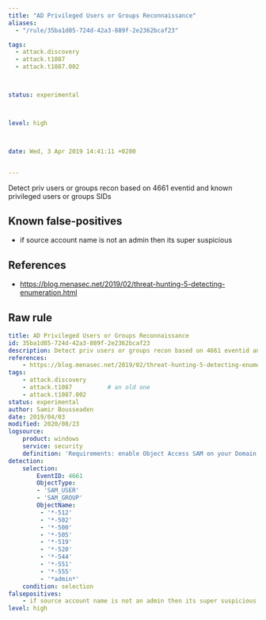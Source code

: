 ```yaml
---
title: "AD Privileged Users or Groups Reconnaissance"
aliases:
  - "/rule/35ba1d85-724d-42a3-889f-2e2362bcaf23"

tags:
  - attack.discovery
  - attack.t1087
  - attack.t1087.002



status: experimental



level: high



date: Wed, 3 Apr 2019 14:41:11 +0200


---
```


Detect priv users or groups recon based on 4661 eventid and known privileged users or groups SIDs

<!--more-->


## Known false-positives

* if source account name is not an admin then its super suspicious



## References

* https://blog.menasec.net/2019/02/threat-hunting-5-detecting-enumeration.html


## Raw rule
```yaml
title: AD Privileged Users or Groups Reconnaissance
id: 35ba1d85-724d-42a3-889f-2e2362bcaf23
description: Detect priv users or groups recon based on 4661 eventid and known privileged users or groups SIDs
references:
    - https://blog.menasec.net/2019/02/threat-hunting-5-detecting-enumeration.html
tags:
    - attack.discovery
    - attack.t1087          # an old one
    - attack.t1087.002
status: experimental
author: Samir Bousseaden
date: 2019/04/03
modified: 2020/08/23
logsource:
    product: windows
    service: security
    definition: 'Requirements: enable Object Access SAM on your Domain Controllers'
detection:
    selection:
        EventID: 4661
        ObjectType:
        - 'SAM_USER'
        - 'SAM_GROUP'
        ObjectName:
         - '*-512'
         - '*-502'
         - '*-500'
         - '*-505'
         - '*-519'
         - '*-520'
         - '*-544'
         - '*-551'
         - '*-555'
         - '*admin*'
    condition: selection
falsepositives:
    - if source account name is not an admin then its super suspicious
level: high

```
